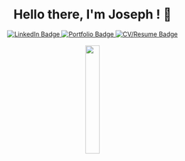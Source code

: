 <div align="center">
  <h1> Hello there, I'm Joseph ! 👋
  </h1>
  <div id="badges">
    <a href="https://www.linkedin.com/in/josephbeasse/">
      <img src="https://img.shields.io/badge/LinkedIn-informational?style=for-the-badge&logo=linkedin&logoColor=white" alt="LinkedIn Badge" />
    </a>
    <a href="https://www.josephbeasse.fr">
      <img src="https://img.shields.io/badge/Portfolio-critical?style=for-the-badge" alt="Portfolio Badge" />
    </a>
    <a href="https://josephbeasse.fr/CV:Resume_BEASSE_JOSEPH_ENG.pdf">
      <img src="https://img.shields.io/badge/-Resume%2FCV-success?style=for-the-badge" alt="CV/Resume Badge" />
    </a>
  </div>
  <br>
  <img src="https://media.tenor.com/G1VOo6fVsn4AAAAC/keyboard-type.gif" width="25%"/>
  
</div>

